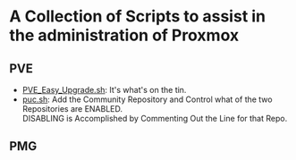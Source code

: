 # A Collection of Scripts to assist in the administration of Proxmox

## PVE

- [PVE_Easy_Upgrade.sh](PVE_Easy_Upgrade/PVE_Easy_Upgrade.sh/): It's what's on the tin.
- [puc.sh](PVE_Easy_Upgrade/puc.sh): Add the Community Repository and Control what of the two Repositories are ENABLED.<br>DISABLING is Accomplished by Commenting Out the Line for that Repo.

## PMG
